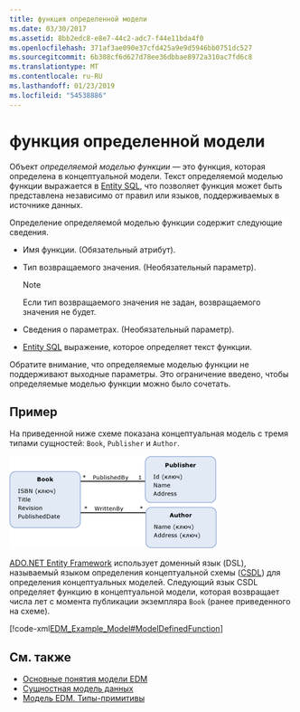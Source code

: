 ```yaml
---
title: функция определенной модели
ms.date: 03/30/2017
ms.assetid: 8bb2edc8-e8e7-44c2-adc7-f44e11bda4f0
ms.openlocfilehash: 371af3ae090e37cfd425a9e9d5946bb0751dc527
ms.sourcegitcommit: 6b308cf6d627d78ee36dbbae8972a310ac7fd6c8
ms.translationtype: MT
ms.contentlocale: ru-RU
ms.lasthandoff: 01/23/2019
ms.locfileid: "54538886"
---
```

# <a name="model-defined-function"></a>функция определенной модели
Объект *определяемой моделью функции* — это функция, которая определена в концептуальной модели. Текст определяемой моделью функции выражается в [Entity SQL](../../../../docs/framework/data/adonet/ef/language-reference/entity-sql-language.md), что позволяет функция может быть представлена независимо от правил или языков, поддерживаемых в источнике данных.  
  
 Определение определяемой моделью функции содержит следующие сведения.  
  
-   Имя функции. (Обязательный атрибут).  
  
-   Тип возвращаемого значения. (Необязательный параметр).  
  
    > [!NOTE]
    >  Если тип возвращаемого значения не задан, возвращаемого значения не будет.  
  
-   Сведения о параметрах. (Необязательный параметр).  
  
-   [Entity SQL](../../../../docs/framework/data/adonet/ef/language-reference/entity-sql-language.md) выражение, которое определяет текст функции.  
  
 Обратите внимание, что определяемые моделью функции не поддерживают выходные параметры. Это ограничение введено, чтобы определяемые моделью функции можно было сочетать.  
  
## <a name="example"></a>Пример  
 На приведенной ниже схеме показана концептуальная модель с тремя типами сущностей: `Book`, `Publisher` и `Author`.  
  
 ![Модель с опубликованной датой](../../../../docs/framework/data/adonet/media/modelwithpublisheddate.gif "ModelWithPublishedDate")  
  
 [ADO.NET Entity Framework](../../../../docs/framework/data/adonet/ef/index.md) использует доменный язык (DSL), называемый языком определения концептуальной схемы ([CSDL](../../../../docs/framework/data/adonet/ef/language-reference/csdl-specification.md)) для определения концептуальных моделей. Следующий язык CSDL определяет функцию в концептуальной модели, которая возвращает числа лет с момента публикации экземпляра `Book` (ранее приведенного на схеме).  
  
 [!code-xml[EDM_Example_Model#ModelDefinedFunction](../../../../samples/snippets/xml/VS_Snippets_Data/edm_example_model/xml/books4.edmx#modeldefinedfunction)]  
  
## <a name="see-also"></a>См. также
- [Основные понятия модели EDM](../../../../docs/framework/data/adonet/entity-data-model-key-concepts.md)
- [Сущностная модель данных](../../../../docs/framework/data/adonet/entity-data-model.md)
- [Модель EDM. Типы-примитивы](../../../../docs/framework/data/adonet/entity-data-model-primitive-data-types.md)
